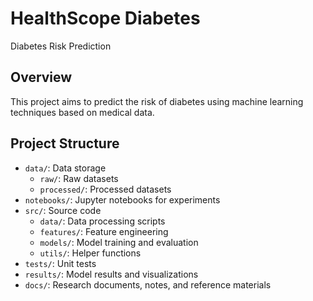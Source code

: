 # HealthScope Diabetes
Diabetes Risk Prediction

## Overview
This project aims to predict the risk of diabetes using machine learning techniques based on medical data.

## Project Structure
- `data/`: Data storage
  - `raw/`: Raw datasets
  - `processed/`: Processed datasets
- `notebooks/`: Jupyter notebooks for experiments
- `src/`: Source code
  - `data/`: Data processing scripts
  - `features/`: Feature engineering
  - `models/`: Model training and evaluation
  - `utils/`: Helper functions
- `tests/`: Unit tests
- `results/`: Model results and visualizations
- `docs/`: Research documents, notes, and reference materials